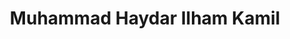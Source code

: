 ---
title: "Muhammad Haydar Ilham Kamil"
thumb: "profile.jpg"
vitae:
   lead: ""
   desc: "There are many variations of passages of Lorem Ipsum available, but the majority have suffered alteration in some form, by injected humour."
social:
   twitter: "@justnull"
---